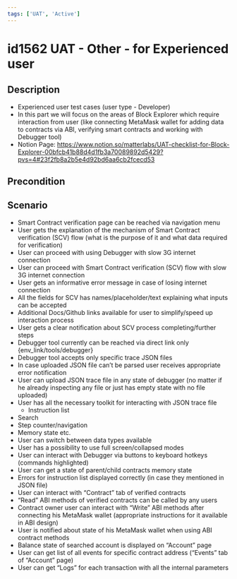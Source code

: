 ```yaml
---
tags: ['UAT', 'Active']
---
```


# id1562 UAT - Other - for Experienced user

## Description
  - Experienced user test cases (user type - Developer)
  - In this part we will focus on the areas of Block Explorer which require interaction from user (like connecting MetaMask wallet for adding data to contracts via ABI, verifying smart contracts and working with Debugger tool)
  - Notion Page: https://www.notion.so/matterlabs/UAT-checklist-for-Block-Explorer-00bfcb41b88d4d1fb3a70089892d5429?pvs=4#23f2fb8a2b5e4d92bd6aa6cb2fcecd53

## Precondition


## Scenario
- Smart Contract verification page can be reached via navigation menu
- User gets the explanation of the mechanism of Smart Contract verification (SCV) flow (what is the purpose of it and what data required for verification)
- User can proceed with using Debugger with slow 3G internet connection
- User can proceed with Smart Contract verification (SCV) flow with slow 3G internet connection
- User gets an informative error message in case of losing internet connection
- All the fields for SCV has names/placeholder/text explaining what inputs can be accepted
- Additional Docs/Github links available for user to simplify/speed up interaction process
- User gets a clear notification about SCV process completing/further steps
- Debugger tool currently can be reached via direct link only \{env_link/tools/debugger\}
- Debugger tool accepts only specific trace JSON files
- In case uploaded JSON file can’t be parsed user receives appropriate error notification
- User can upload JSON trace file in any state of debugger (no matter if he already inspecting any file or just has empty state with no file uploaded)
- User has all the necessary toolkit for interacting with JSON trace file
    - Instruction list
- Search
- Step counter/navigation
- Memory state etc.
- User can switch between data types available
- User has a possibility to use full screen/collapsed modes
- User can interact with Debugger via buttons to keyboard hotkeys (commands highlighted)
- User can get a state of parent/child contracts memory state
- Errors for instruction list displayed correctly (in case they mentioned in JSON file)
- User can interact with “Contract” tab of verified contracts
- “Read” ABI methods of verified contracts can be called by any users
- Contract owner user can interact with “Write” ABI methods after connecting his MetaMask wallet (appropriate instructions for it available in ABI design)
- User is notified about state of his MetaMask wallet when using ABI contract methods
- Balance state of searched account is displayed on “Account” page
- User can get list of all events for specific contract address (“Events” tab of  “Account” page)
- User can get “Logs” for each transaction with all the internal parameters
